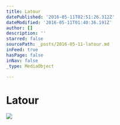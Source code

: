 ```yaml
---
title: Latour
datePublished: '2016-05-11T02:51:26.312Z'
dateModified: '2016-05-11T01:40:36.191Z'
author: []
description: ''
starred: false
sourcePath: _posts/2016-05-11-latour.md
inFeed: true
hasPage: false
inNav: false
_type: MediaObject

---
```

# Latour
![](https://the-grid-user-content.s3-us-west-2.amazonaws.com/f9192e2b-35ac-41f0-a627-1a30a1dbd2ce.jpg)